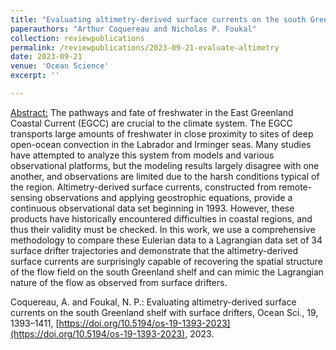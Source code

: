 ```yaml
---
title: "Evaluating altimetry-derived surface currents on the south Greenland shelf with surface drifters"
paperauthors: "Arthur Coquereau and Nicholas P. Foukal"
collection: reviewpublications
permalink: /reviewpublications/2023-09-21-evaluate-altimetry
date: 2023-09-21
venue: 'Ocean Science'
excerpt: ''

---
```

<u>Abstract:</u> The pathways and fate of freshwater in the East Greenland Coastal Current (EGCC) are crucial to the climate system. The EGCC transports large amounts of freshwater in close proximity to sites of deep open-ocean convection in the Labrador and Irminger seas. Many studies have attempted to analyze this system from models and various observational platforms, but the modeling results largely disagree with one another, and observations are limited due to the harsh conditions typical of the region. Altimetry-derived surface currents, constructed from remote-sensing observations and applying geostrophic equations, provide a continuous observational data set beginning in 1993. However, these products have historically encountered difficulties in coastal regions, and thus their validity must be checked. In this work, we use a comprehensive methodology to compare these Eulerian data to a Lagrangian data set of 34 surface drifter trajectories and demonstrate that the altimetry-derived surface currents are surprisingly capable of recovering the spatial structure of the flow field on the south Greenland shelf and can mimic the Lagrangian nature of the flow as observed from surface drifters.

Coquereau, A. and Foukal, N. P.: Evaluating altimetry-derived surface currents on the south Greenland shelf with surface drifters, Ocean Sci., 19, 1393–1411, [https://doi.org/10.5194/os-19-1393-2023](https://doi.org/10.5194/os-19-1393-2023), 2023.

